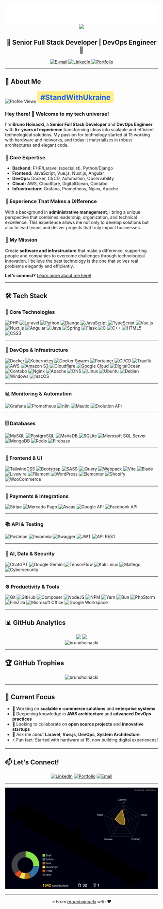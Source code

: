 <div align="center">
    <img src="./header.svg" alt="Bruno Hoinacki">
</div>

<div align="center">
   <img height="350em" src="https://user-images.githubusercontent.com/70382532/138322189-2db8df52-9dcb-40a0-88a8-c365466bd33d.gif"/>
</div>

<h2 align="center">
 🚀 Senior Full Stack Developer | DevOps Engineer 🚀
</h2>

<div align="center">
<p>
<a href="mailto:brunohoinackib@gmail.com">
<img src="https://img.shields.io/badge/-email-020114?style=for-the-badge&logo=microsoft-outlook&logoColor=EBD03E&color:FFF" alt="E-mail">
</a>
<a href="https://www.linkedin.com/in/bruno-hoinacki-035134175/">
<img src="https://img.shields.io/badge/-LinkedIn-020114?style=for-the-badge&logo=linkedin&logoColor=EBD03E&color:FFF" alt="LinkedIn">
</a>
<a href="https://links.forcoder.com.br">
<img src="https://img.shields.io/badge/-Portfolio-020114?style=for-the-badge&logo=web&logoColor=EBD03E&color:FFF" alt="Portfolio">
</a>
</div>

---

## 🎯 About Me

![Profile Views](https://komarev.com/ghpvc/?username=BrunoHoinacki&color=blue&style=flat-square)
[![Stand With Ukraine](https://raw.githubusercontent.com/vshymanskyy/StandWithUkraine/main/badges/StandWithUkraine.svg?style=flat-square)](https://stand-with-ukraine.pp.ua)

### Hey there! 👋 Welcome to my tech universe!

I'm **Bruno Hoinacki**, a **Senior Full Stack Developer** and **DevOps Engineer** with **5+ years of experience** transforming ideas into scalable and efficient technological solutions. My passion for technology started at 15 working with hardware and networks, and today it materializes in robust architectures and elegant code.

### 🎯 **Core Expertise**
- **Backend:** PHP/Laravel (specialist), Python/Django
- **Frontend:** JavaScript, Vue.js, Nuxt.js, Angular  
- **DevOps:** Docker, CI/CD, Automation, Observability
- **Cloud:** AWS, Cloudflare, DigitalOcean, Contabo
- **Infrastructure:** Grafana, Prometheus, Nginx, Apache

### 💼 **Experience That Makes a Difference**
With a background in **administrative management**, I bring a unique perspective that combines leadership, organization, and technical excellence. This experience allows me not only to develop solutions but also to lead teams and deliver projects that truly impact businesses.

### 🚀 **My Mission**
Create **software and infrastructure** that make a difference, supporting people and companies to overcome challenges through technological innovation. I believe the best technology is the one that solves real problems elegantly and efficiently.

**Let's connect?** [Learn more about me here!](https://links.forcoder.com.br)

---

## 🛠 **Tech Stack**

### 🌟 Core Technologies
![PHP](https://img.shields.io/badge/PHP-777BB4?style=for-the-badge&logo=php&logoColor=white)
![Laravel](https://img.shields.io/badge/Laravel-FF2D20?style=for-the-badge&logo=laravel&logoColor=white)
![Python](https://img.shields.io/badge/Python-3776AB?style=for-the-badge&logo=python&logoColor=white)
![Django](https://img.shields.io/badge/Django-0C4B33?style=for-the-badge&logo=django&logoColor=white)
![JavaScript](https://img.shields.io/badge/JavaScript-F7DF1E?style=for-the-badge&logo=javascript&logoColor=black)
![TypeScript](https://img.shields.io/badge/TypeScript-007ACC?style=for-the-badge&logo=typescript&logoColor=white)
![Vue.js](https://img.shields.io/badge/Vue.js-4FC08D?style=for-the-badge&logo=vue.js&logoColor=white)
![Nuxt.js](https://img.shields.io/badge/Nuxt.js-00DC82?style=for-the-badge&logo=nuxt.js&logoColor=white)
![Angular](https://img.shields.io/badge/Angular-DD0031?style=for-the-badge&logo=angular&logoColor=white)
![Java](https://img.shields.io/badge/Java-ED8B00?style=for-the-badge&logo=openjdk&logoColor=white)
![Spring](https://img.shields.io/badge/Spring-6DB33F?style=for-the-badge&logo=spring&logoColor=white)
![Flask](https://img.shields.io/badge/Flask-000000?style=for-the-badge&logo=flask&logoColor=white)
![C](https://img.shields.io/badge/C-00599C?style=for-the-badge&logo=c&logoColor=white)
![C++](https://img.shields.io/badge/C++-00599C?style=for-the-badge&logo=c%2B%2B&logoColor=white)
![HTML5](https://img.shields.io/badge/HTML5-E34F26?style=for-the-badge&logo=html5&logoColor=white)
![CSS3](https://img.shields.io/badge/CSS3-1572B6?style=for-the-badge&logo=css3&logoColor=white)

---

### 🔧 DevOps & Infrastructure
![Docker](https://img.shields.io/badge/Docker-2496ED?style=for-the-badge&logo=docker&logoColor=white)
![Kubernetes](https://img.shields.io/badge/Kubernetes-326CE5?style=for-the-badge&logo=kubernetes&logoColor=white)
![Docker Swarm](https://img.shields.io/badge/Docker_Swarm-22B4A1?style=for-the-badge&logo=docker&logoColor=white)
![Portainer](https://img.shields.io/badge/Portainer-13BEF9?style=for-the-badge&logo=portainer&logoColor=white)
![CI/CD](https://img.shields.io/badge/CI%2FCD-5DCDD6?style=for-the-badge&logo=githubactions&logoColor=0B0B0B)
![Traefik](https://img.shields.io/badge/Traefik-24A1C1?style=for-the-badge&logo=traefikmesh&logoColor=white)
![AWS](https://img.shields.io/badge/AWS-232F3E?style=for-the-badge&logo=amazon-aws&logoColor=white)
![Amazon S3](https://img.shields.io/badge/Amazon_S3-569A31?style=for-the-badge&logo=amazon-s3&logoColor=white)
![Cloudflare](https://img.shields.io/badge/Cloudflare-F38020?style=for-the-badge&logo=Cloudflare&logoColor=white)
![Google Cloud](https://img.shields.io/badge/GCP-4285F4?style=for-the-badge&logo=google-cloud&logoColor=white)
![DigitalOcean](https://img.shields.io/badge/DigitalOcean-0167ff?style=for-the-badge&logo=digitalOcean&logoColor=white)
![Contabo](https://img.shields.io/badge/Contabo-009FE3?style=for-the-badge&logo=icloud&logoColor=white)
![Nginx](https://img.shields.io/badge/Nginx-009639?style=for-the-badge&logo=nginx&logoColor=white)
![Apache](https://img.shields.io/badge/Apache-D42029?style=for-the-badge&logo=apache&logoColor=white)
![DNS](https://img.shields.io/badge/DNS-326CE5?style=for-the-badge&logo=cloudflare&logoColor=white)
![Linux](https://img.shields.io/badge/Linux-FCC624?style=for-the-badge&logo=linux&logoColor=black)
![Ubuntu](https://img.shields.io/badge/Ubuntu-E95420?style=for-the-badge&logo=ubuntu&logoColor=white)
![Debian](https://img.shields.io/badge/Debian-D70A53?style=for-the-badge&logo=debian&logoColor=white)
![Windows](https://img.shields.io/badge/Windows-0078D6?style=for-the-badge&logo=windows&logoColor=white)
![macOS](https://img.shields.io/badge/macOS-000000?style=for-the-badge&logo=apple&logoColor=F0F0F0)

---

### 📊 Monitoring & Automation
![Grafana](https://img.shields.io/badge/Grafana-F46800?style=for-the-badge&logo=grafana&logoColor=white)
![Prometheus](https://img.shields.io/badge/Prometheus-E6522C?style=for-the-badge&logo=Prometheus&logoColor=white)
![n8n](https://img.shields.io/badge/n8n-EA4B8B?style=for-the-badge&logo=n8n&logoColor=white)
![Mautic](https://img.shields.io/badge/Mautic-4E5E9F?style=for-the-badge&logo=mautic&logoColor=white)
![Evolution API](https://img.shields.io/badge/Evolution_API-5DCDD6?style=for-the-badge&logo=whatsapp&logoColor=black)

---

### 🗄️ Databases
![MySQL](https://img.shields.io/badge/MySQL-4479A1?style=for-the-badge&logo=mysql&logoColor=white)
![PostgreSQL](https://img.shields.io/badge/PostgreSQL-316192?style=for-the-badge&logo=postgresql&logoColor=white)
![MariaDB](https://img.shields.io/badge/MariaDB-003545?style=for-the-badge&logo=mariadb&logoColor=white)
![SQLite](https://img.shields.io/badge/SQLite-07405e?style=for-the-badge&logo=sqlite&logoColor=white)
![Microsoft SQL Server](https://img.shields.io/badge/Microsoft_SQL_Server-CC2927?style=for-the-badge&logo=microsoft-sql-server&logoColor=white)
![MongoDB](https://img.shields.io/badge/MongoDB-4EA94B?style=for-the-badge&logo=mongodb&logoColor=white)
![Redis](https://img.shields.io/badge/Redis-DC382D?style=for-the-badge&logo=redis&logoColor=white)
![Firebase](https://img.shields.io/badge/Firebase-FFCA28?style=for-the-badge&logo=firebase&logoColor=black)

---

### 🎨 Frontend & UI
![TailwindCSS](https://img.shields.io/badge/TailwindCSS-38B2AC?style=for-the-badge&logo=tailwind-css&logoColor=white)
![Bootstrap](https://img.shields.io/badge/Bootstrap-563D7C?style=for-the-badge&logo=bootstrap&logoColor=white)
![SASS](https://img.shields.io/badge/SASS-CC6699?style=for-the-badge&logo=sass&logoColor=white)
![jQuery](https://img.shields.io/badge/jQuery-0769AD?style=for-the-badge&logo=jquery&logoColor=white)
![Webpack](https://img.shields.io/badge/Webpack-8DD6F9?style=for-the-badge&logo=webpack&logoColor=black)
![Vite](https://img.shields.io/badge/Vite-646CFF?style=for-the-badge&logo=vite&logoColor=white)
![Blade](https://img.shields.io/badge/Blade-FF2D20?style=for-the-badge&logo=laravel&logoColor=white)
![Livewire](https://img.shields.io/badge/Livewire-4e56a6?style=for-the-badge&logo=livewire&logoColor=white)
![Filament](https://img.shields.io/badge/Filament-FFAA00?style=for-the-badge&logoColor=000000)
![WordPress](https://img.shields.io/badge/WordPress-21759B?style=for-the-badge&logo=wordpress&logoColor=white)
![Elementor](https://img.shields.io/badge/Elementor-92003B?style=for-the-badge&logo=elementor&logoColor=white)
![Shopify](https://img.shields.io/badge/Shopify-7AB55C?style=for-the-badge&logo=shopify&logoColor=white)
![WooCommerce](https://img.shields.io/badge/WooCommerce-96588A?style=for-the-badge&logo=woocommerce&logoColor=white)

---

### 💸 Payments & Integrations
![Stripe](https://img.shields.io/badge/Stripe-008CDD?style=for-the-badge&logo=stripe&logoColor=white)
![Mercado Pago](https://img.shields.io/badge/Mercado%20Pago-00A859?style=for-the-badge&logo=mercadopago&logoColor=white)
![Asaas](https://img.shields.io/badge/Asaas-F37A2D?style=for-the-badge&logo=asaas&logoColor=white)
![Google API](https://img.shields.io/badge/Google_API-4285F4?style=for-the-badge&logo=google&logoColor=white)
![Facebook API](https://img.shields.io/badge/Facebook_API-1877F2?style=for-the-badge&logo=facebook&logoColor=white)

---

### 📚 API & Testing
![Postman](https://img.shields.io/badge/Postman-FF6C37?style=for-the-badge&logo=postman&logoColor=white)
![Insomnia](https://img.shields.io/badge/Insomnia-5849BE?style=for-the-badge&logo=insomnia&logoColor=white)
![Swagger](https://img.shields.io/badge/Swagger-85EA2D?style=for-the-badge&logo=swagger&logoColor=black)
![JWT](https://img.shields.io/badge/JWT-000000?style=for-the-badge&logo=JSON%20web%20tokens&logoColor=white)
![API REST](https://img.shields.io/badge/API_REST-22B4A1?style=for-the-badge&logo=fastapi&logoColor=white)

---

### 🤖 AI, Data & Security
![ChatGPT](https://img.shields.io/badge/ChatGPT-74aa9c?style=for-the-badge&logo=openai&logoColor=white)
![Google Gemini](https://img.shields.io/badge/Google%20Gemini-8E75B2?style=for-the-badge&logo=google%20gemini&logoColor=white)
![TensorFlow](https://img.shields.io/badge/TensorFlow-FF6F00?style=for-the-badge&logo=TensorFlow&logoColor=white)
![Kali Linux](https://img.shields.io/badge/Kali_Linux-557C94?style=for-the-badge&logo=kalilinux&logoColor=white)
![Maltego](https://img.shields.io/badge/Maltego-1A6CB2?style=for-the-badge&logo=maltego&logoColor=white)
![Cybersecurity](https://img.shields.io/badge/CyberSecurity-FF3B3F?style=for-the-badge&logo=hackthebox&logoColor=white)

---

### ⚙️ Productivity & Tools
![Git](https://img.shields.io/badge/Git-F05032?style=for-the-badge&logo=git&logoColor=white)
![GitHub](https://img.shields.io/badge/GitHub-181717?style=for-the-badge&logo=github&logoColor=white)
![Composer](https://img.shields.io/badge/Composer-885630?style=for-the-badge&logo=composer&logoColor=white)
![NodeJS](https://img.shields.io/badge/Node.js-6DA55F?style=for-the-badge&logo=node.js&logoColor=white)
![NPM](https://img.shields.io/badge/NPM-CB3837?style=for-the-badge&logo=npm&logoColor=white)
![Yarn](https://img.shields.io/badge/Yarn-2C8EBB?style=for-the-badge&logo=yarn&logoColor=white)
![Bun](https://img.shields.io/badge/Bun-000000?style=for-the-badge&logo=bun&logoColor=white)
![PhpStorm](https://img.shields.io/badge/PhpStorm-000000?style=for-the-badge&logo=phpstorm&logoColor=white)
![FileZilla](https://img.shields.io/badge/FileZilla-BF0000?style=for-the-badge&logo=filezilla&logoColor=white)
![Microsoft Office](https://img.shields.io/badge/Microsoft_Office-D83B01?style=for-the-badge&logo=microsoft-office&logoColor=white)
![Google Workspace](https://img.shields.io/badge/Google_Workspace-4285F4?style=for-the-badge&logo=google&logoColor=white)

---

## 📊 **GitHub Analytics**

<div align="center">
  <img height="180em" src="https://github-readme-stats.vercel.app/api?username=brunohoinacki&show_icons=true&theme=tokyonight&include_all_commits=true&count_private=true"/>
  <img height="180em" src="https://github-readme-stats.vercel.app/api/top-langs/?username=brunohoinacki&layout=compact&langs_count=7&theme=tokyonight"/>
</div>

<div align="center">
  <img src="https://github-readme-streak-stats.herokuapp.com/?user=brunohoinacki&theme=tokyonight" alt="brunohoinacki" />
</div>

---

## 🏆 **GitHub Trophies**
<div align="center">
  <img src="https://github-profile-trophy.vercel.app/?username=brunohoinacki&theme=tokyonight&row=1&column=6" alt="brunohoinacki" />
</div>

---

## 🚀 **Current Focus**

- 🔭 Working on **scalable e-commerce solutions** and **enterprise systems**
- 🌱 Deepening knowledge in **AWS architecture** and **advanced DevOps practices**
- 👯 Looking to collaborate on **open source projects** and **innovative startups**
- 💬 Ask me about **Laravel**, **Vue.js**, **DevOps**, **System Architecture**
- ⚡ Fun fact: Started with hardware at 15, now building digital experiences!

---

## 📫 **Let's Connect!**

<div align="center">

[![LinkedIn](https://img.shields.io/badge/LinkedIn-0077B5?style=for-the-badge&logo=linkedin&logoColor=white)](https://www.linkedin.com/in/bruno-hoinacki-035134175/)
[![Portfolio](https://img.shields.io/badge/Portfolio-FF5722?style=for-the-badge&logo=web&logoColor=white)](https://links.forcoder.com.br)
[![Email](https://img.shields.io/badge/Email-D14836?style=for-the-badge&logo=gmail&logoColor=white)](mailto:brunohoinackib@gmail.com)

</div>

---

<div align="center">
  <img src="./profile-3d-contrib/profile-night-rainbow.svg" alt="3D Contribution Graph">
</div>

---

<div align="center">
  <i>⭐️ From <a href="https://github.com/brunohoinacki">brunohoinacki</a> with ❤️</i>
</div>
